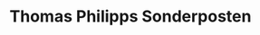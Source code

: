 ---
title: "Thomas Philipps Sonderposten"
url: /obernburg-am-main/thomas-philipps-sonderposten/
shop: Kramladen
---